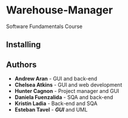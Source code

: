 # Warehouse-Manager
Software Fundamentals Course

## Installing


## Authors

* **Andrew Aran** - GUI and back-end
* **Chelsea Atkins** - GUI and web development
* **Hunter Cagnon** - Project manager and GUI
* **Daniela Fuenzalida** - SQA and back-end
* **Kristin Ladia** - Back-end and SQA
* **Esteban Tavel** - **_GUI_** and UML
